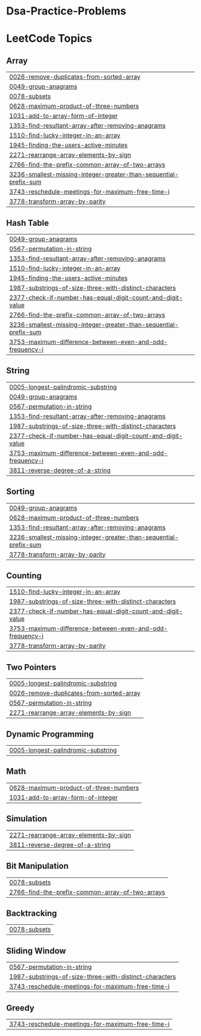 # Dsa-Practice-Problems
<!---LeetCode Topics Start-->
# LeetCode Topics
## Array
|  |
| ------- |
| [0026-remove-duplicates-from-sorted-array](https://github.com/Mohammad-Ahmad003/Dsa-Practice-Problems/tree/master/0026-remove-duplicates-from-sorted-array) |
| [0049-group-anagrams](https://github.com/Mohammad-Ahmad003/Dsa-Practice-Problems/tree/master/0049-group-anagrams) |
| [0078-subsets](https://github.com/Mohammad-Ahmad003/Dsa-Practice-Problems/tree/master/0078-subsets) |
| [0628-maximum-product-of-three-numbers](https://github.com/Mohammad-Ahmad003/Dsa-Practice-Problems/tree/master/0628-maximum-product-of-three-numbers) |
| [1031-add-to-array-form-of-integer](https://github.com/Mohammad-Ahmad003/Dsa-Practice-Problems/tree/master/1031-add-to-array-form-of-integer) |
| [1353-find-resultant-array-after-removing-anagrams](https://github.com/Mohammad-Ahmad003/Dsa-Practice-Problems/tree/master/1353-find-resultant-array-after-removing-anagrams) |
| [1510-find-lucky-integer-in-an-array](https://github.com/Mohammad-Ahmad003/Dsa-Practice-Problems/tree/master/1510-find-lucky-integer-in-an-array) |
| [1945-finding-the-users-active-minutes](https://github.com/Mohammad-Ahmad003/Dsa-Practice-Problems/tree/master/1945-finding-the-users-active-minutes) |
| [2271-rearrange-array-elements-by-sign](https://github.com/Mohammad-Ahmad003/Dsa-Practice-Problems/tree/master/2271-rearrange-array-elements-by-sign) |
| [2766-find-the-prefix-common-array-of-two-arrays](https://github.com/Mohammad-Ahmad003/Dsa-Practice-Problems/tree/master/2766-find-the-prefix-common-array-of-two-arrays) |
| [3236-smallest-missing-integer-greater-than-sequential-prefix-sum](https://github.com/Mohammad-Ahmad003/Dsa-Practice-Problems/tree/master/3236-smallest-missing-integer-greater-than-sequential-prefix-sum) |
| [3743-reschedule-meetings-for-maximum-free-time-i](https://github.com/Mohammad-Ahmad003/Dsa-Practice-Problems/tree/master/3743-reschedule-meetings-for-maximum-free-time-i) |
| [3778-transform-array-by-parity](https://github.com/Mohammad-Ahmad003/Dsa-Practice-Problems/tree/master/3778-transform-array-by-parity) |
## Hash Table
|  |
| ------- |
| [0049-group-anagrams](https://github.com/Mohammad-Ahmad003/Dsa-Practice-Problems/tree/master/0049-group-anagrams) |
| [0567-permutation-in-string](https://github.com/Mohammad-Ahmad003/Dsa-Practice-Problems/tree/master/0567-permutation-in-string) |
| [1353-find-resultant-array-after-removing-anagrams](https://github.com/Mohammad-Ahmad003/Dsa-Practice-Problems/tree/master/1353-find-resultant-array-after-removing-anagrams) |
| [1510-find-lucky-integer-in-an-array](https://github.com/Mohammad-Ahmad003/Dsa-Practice-Problems/tree/master/1510-find-lucky-integer-in-an-array) |
| [1945-finding-the-users-active-minutes](https://github.com/Mohammad-Ahmad003/Dsa-Practice-Problems/tree/master/1945-finding-the-users-active-minutes) |
| [1987-substrings-of-size-three-with-distinct-characters](https://github.com/Mohammad-Ahmad003/Dsa-Practice-Problems/tree/master/1987-substrings-of-size-three-with-distinct-characters) |
| [2377-check-if-number-has-equal-digit-count-and-digit-value](https://github.com/Mohammad-Ahmad003/Dsa-Practice-Problems/tree/master/2377-check-if-number-has-equal-digit-count-and-digit-value) |
| [2766-find-the-prefix-common-array-of-two-arrays](https://github.com/Mohammad-Ahmad003/Dsa-Practice-Problems/tree/master/2766-find-the-prefix-common-array-of-two-arrays) |
| [3236-smallest-missing-integer-greater-than-sequential-prefix-sum](https://github.com/Mohammad-Ahmad003/Dsa-Practice-Problems/tree/master/3236-smallest-missing-integer-greater-than-sequential-prefix-sum) |
| [3753-maximum-difference-between-even-and-odd-frequency-i](https://github.com/Mohammad-Ahmad003/Dsa-Practice-Problems/tree/master/3753-maximum-difference-between-even-and-odd-frequency-i) |
## String
|  |
| ------- |
| [0005-longest-palindromic-substring](https://github.com/Mohammad-Ahmad003/Dsa-Practice-Problems/tree/master/0005-longest-palindromic-substring) |
| [0049-group-anagrams](https://github.com/Mohammad-Ahmad003/Dsa-Practice-Problems/tree/master/0049-group-anagrams) |
| [0567-permutation-in-string](https://github.com/Mohammad-Ahmad003/Dsa-Practice-Problems/tree/master/0567-permutation-in-string) |
| [1353-find-resultant-array-after-removing-anagrams](https://github.com/Mohammad-Ahmad003/Dsa-Practice-Problems/tree/master/1353-find-resultant-array-after-removing-anagrams) |
| [1987-substrings-of-size-three-with-distinct-characters](https://github.com/Mohammad-Ahmad003/Dsa-Practice-Problems/tree/master/1987-substrings-of-size-three-with-distinct-characters) |
| [2377-check-if-number-has-equal-digit-count-and-digit-value](https://github.com/Mohammad-Ahmad003/Dsa-Practice-Problems/tree/master/2377-check-if-number-has-equal-digit-count-and-digit-value) |
| [3753-maximum-difference-between-even-and-odd-frequency-i](https://github.com/Mohammad-Ahmad003/Dsa-Practice-Problems/tree/master/3753-maximum-difference-between-even-and-odd-frequency-i) |
| [3811-reverse-degree-of-a-string](https://github.com/Mohammad-Ahmad003/Dsa-Practice-Problems/tree/master/3811-reverse-degree-of-a-string) |
## Sorting
|  |
| ------- |
| [0049-group-anagrams](https://github.com/Mohammad-Ahmad003/Dsa-Practice-Problems/tree/master/0049-group-anagrams) |
| [0628-maximum-product-of-three-numbers](https://github.com/Mohammad-Ahmad003/Dsa-Practice-Problems/tree/master/0628-maximum-product-of-three-numbers) |
| [1353-find-resultant-array-after-removing-anagrams](https://github.com/Mohammad-Ahmad003/Dsa-Practice-Problems/tree/master/1353-find-resultant-array-after-removing-anagrams) |
| [3236-smallest-missing-integer-greater-than-sequential-prefix-sum](https://github.com/Mohammad-Ahmad003/Dsa-Practice-Problems/tree/master/3236-smallest-missing-integer-greater-than-sequential-prefix-sum) |
| [3778-transform-array-by-parity](https://github.com/Mohammad-Ahmad003/Dsa-Practice-Problems/tree/master/3778-transform-array-by-parity) |
## Counting
|  |
| ------- |
| [1510-find-lucky-integer-in-an-array](https://github.com/Mohammad-Ahmad003/Dsa-Practice-Problems/tree/master/1510-find-lucky-integer-in-an-array) |
| [1987-substrings-of-size-three-with-distinct-characters](https://github.com/Mohammad-Ahmad003/Dsa-Practice-Problems/tree/master/1987-substrings-of-size-three-with-distinct-characters) |
| [2377-check-if-number-has-equal-digit-count-and-digit-value](https://github.com/Mohammad-Ahmad003/Dsa-Practice-Problems/tree/master/2377-check-if-number-has-equal-digit-count-and-digit-value) |
| [3753-maximum-difference-between-even-and-odd-frequency-i](https://github.com/Mohammad-Ahmad003/Dsa-Practice-Problems/tree/master/3753-maximum-difference-between-even-and-odd-frequency-i) |
| [3778-transform-array-by-parity](https://github.com/Mohammad-Ahmad003/Dsa-Practice-Problems/tree/master/3778-transform-array-by-parity) |
## Two Pointers
|  |
| ------- |
| [0005-longest-palindromic-substring](https://github.com/Mohammad-Ahmad003/Dsa-Practice-Problems/tree/master/0005-longest-palindromic-substring) |
| [0026-remove-duplicates-from-sorted-array](https://github.com/Mohammad-Ahmad003/Dsa-Practice-Problems/tree/master/0026-remove-duplicates-from-sorted-array) |
| [0567-permutation-in-string](https://github.com/Mohammad-Ahmad003/Dsa-Practice-Problems/tree/master/0567-permutation-in-string) |
| [2271-rearrange-array-elements-by-sign](https://github.com/Mohammad-Ahmad003/Dsa-Practice-Problems/tree/master/2271-rearrange-array-elements-by-sign) |
## Dynamic Programming
|  |
| ------- |
| [0005-longest-palindromic-substring](https://github.com/Mohammad-Ahmad003/Dsa-Practice-Problems/tree/master/0005-longest-palindromic-substring) |
## Math
|  |
| ------- |
| [0628-maximum-product-of-three-numbers](https://github.com/Mohammad-Ahmad003/Dsa-Practice-Problems/tree/master/0628-maximum-product-of-three-numbers) |
| [1031-add-to-array-form-of-integer](https://github.com/Mohammad-Ahmad003/Dsa-Practice-Problems/tree/master/1031-add-to-array-form-of-integer) |
## Simulation
|  |
| ------- |
| [2271-rearrange-array-elements-by-sign](https://github.com/Mohammad-Ahmad003/Dsa-Practice-Problems/tree/master/2271-rearrange-array-elements-by-sign) |
| [3811-reverse-degree-of-a-string](https://github.com/Mohammad-Ahmad003/Dsa-Practice-Problems/tree/master/3811-reverse-degree-of-a-string) |
## Bit Manipulation
|  |
| ------- |
| [0078-subsets](https://github.com/Mohammad-Ahmad003/Dsa-Practice-Problems/tree/master/0078-subsets) |
| [2766-find-the-prefix-common-array-of-two-arrays](https://github.com/Mohammad-Ahmad003/Dsa-Practice-Problems/tree/master/2766-find-the-prefix-common-array-of-two-arrays) |
## Backtracking
|  |
| ------- |
| [0078-subsets](https://github.com/Mohammad-Ahmad003/Dsa-Practice-Problems/tree/master/0078-subsets) |
## Sliding Window
|  |
| ------- |
| [0567-permutation-in-string](https://github.com/Mohammad-Ahmad003/Dsa-Practice-Problems/tree/master/0567-permutation-in-string) |
| [1987-substrings-of-size-three-with-distinct-characters](https://github.com/Mohammad-Ahmad003/Dsa-Practice-Problems/tree/master/1987-substrings-of-size-three-with-distinct-characters) |
| [3743-reschedule-meetings-for-maximum-free-time-i](https://github.com/Mohammad-Ahmad003/Dsa-Practice-Problems/tree/master/3743-reschedule-meetings-for-maximum-free-time-i) |
## Greedy
|  |
| ------- |
| [3743-reschedule-meetings-for-maximum-free-time-i](https://github.com/Mohammad-Ahmad003/Dsa-Practice-Problems/tree/master/3743-reschedule-meetings-for-maximum-free-time-i) |
<!---LeetCode Topics End-->